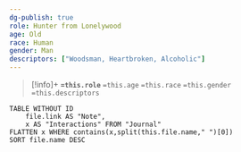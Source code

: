 ```yaml
---
dg-publish: true
role: Hunter from Lonelywood
age: Old
race: Human
gender: Man
descriptors: ["Woodsman, Heartbroken, Alcoholic"]
---
```


> [!info]+
> **`=this.role`**
> `=this.age` `=this.race` `=this.gender`
> `=this.descriptors`


```dataview
TABLE WITHOUT ID
	file.link AS "Note", 
	x AS "Interactions" FROM "Journal"
FLATTEN x WHERE contains(x,split(this.file.name," ")[0])
SORT file.name DESC
```
